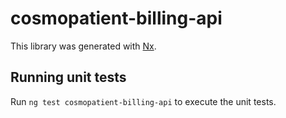 # cosmopatient-billing-api

This library was generated with [Nx](https://nx.dev).

## Running unit tests

Run `ng test cosmopatient-billing-api` to execute the unit tests.
